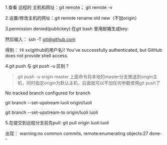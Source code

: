 1.查看 远程的 主机和网址：git remote；
git remote -v

2.设置/修改主机的网址：git remote rename old new（不加origin）

3.permission denied(publickey):在git bash 里用邮箱生成key:

然后输入：
ssh -T git@github.com

得到：
Hi xx(github的用户名)! You've successfully authenticated, but GitHub does not provide shell access.

4.git push 与 git push -u 区别？

>git push -u origin master 上面命令将本地的master分支推送到origin主机，同时指定origin为默认主机，后面就可以不加任何参数使用git push了

No tracked branch configured for branch

git branch --set-upstream luoli origin/luoli

git branch --set-upstream-to origin/luoli luoli

5.在提交到远程分支前先pull:
git pull origin luoli:luoli

出现：
warning:no common commits,
remote:enumerating objects:27 done--